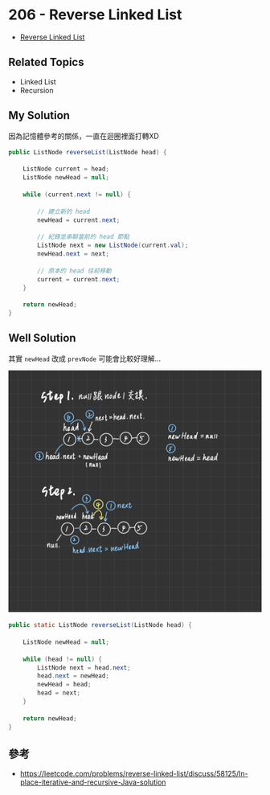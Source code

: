 # 206 - Reverse Linked List

* [Reverse Linked List](https://leetcode.com/problems/reverse-linked-list/)

## Related Topics
* Linked List
* Recursion

## My Solution
因為記憶體參考的關係，一直在迴圈裡面打轉XD

```java
public ListNode reverseList(ListNode head) {

    ListNode current = head;
    ListNode newHead = null;

    while (current.next != null) {

        // 建立新的 head
        newHead = current.next;

        // 紀錄並串聯當前的 head 節點
        ListNode next = new ListNode(current.val);
        newHead.next = next;

        // 原本的 head 往前移動
        current = current.next;
    }

    return newHead;
}
```

## Well Solution
其實 `newHead` 改成 `prevNode` 可能會比較好理解...

![](/images/LeetCode/206-1.png)

```java
public static ListNode reverseList(ListNode head) {
		
    ListNode newHead = null;
    
    while (head != null) {
        ListNode next = head.next;
        head.next = newHead;
        newHead = head;
        head = next;
    }

    return newHead;
}
```

## 參考
* https://leetcode.com/problems/reverse-linked-list/discuss/58125/In-place-iterative-and-recursive-Java-solution
